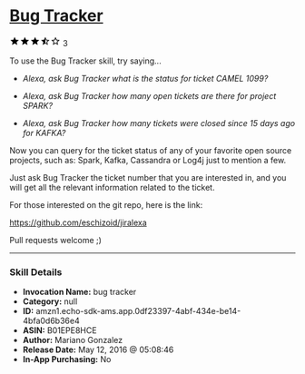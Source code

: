 # [Bug Tracker](http://alexa.amazon.com/#skills/amzn1.echo-sdk-ams.app.0df23397-4abf-434e-be14-4bfa0d6b36e4)
![3.5 stars](../../images/ic_star_black_18dp_1x.png)![3.5 stars](../../images/ic_star_black_18dp_1x.png)![3.5 stars](../../images/ic_star_black_18dp_1x.png)![3.5 stars](../../images/ic_star_half_black_18dp_1x.png)![3.5 stars](../../images/ic_star_border_black_18dp_1x.png) 3

To use the Bug Tracker skill, try saying...

* *Alexa, ask Bug Tracker what is the status for ticket CAMEL 1099?*

* *Alexa, ask Bug Tracker how many open tickets are there for project SPARK?*

* *Alexa, ask Bug Tracker how many tickets were closed since 15 days ago for KAFKA?*

Now you can query for the ticket status of any of your favorite open source projects, such as: Spark, Kafka, Cassandra or Log4j just to mention a few.

Just ask Bug Tracker the ticket number that you are interested in, and you will get all the relevant information related to the ticket.

For those interested on the git repo, here is the link:

https://github.com/eschizoid/jiralexa

Pull requests welcome ;)

***

### Skill Details

* **Invocation Name:** bug tracker
* **Category:** null
* **ID:** amzn1.echo-sdk-ams.app.0df23397-4abf-434e-be14-4bfa0d6b36e4
* **ASIN:** B01EPE8HCE
* **Author:** Mariano Gonzalez
* **Release Date:** May 12, 2016 @ 05:08:46
* **In-App Purchasing:** No
